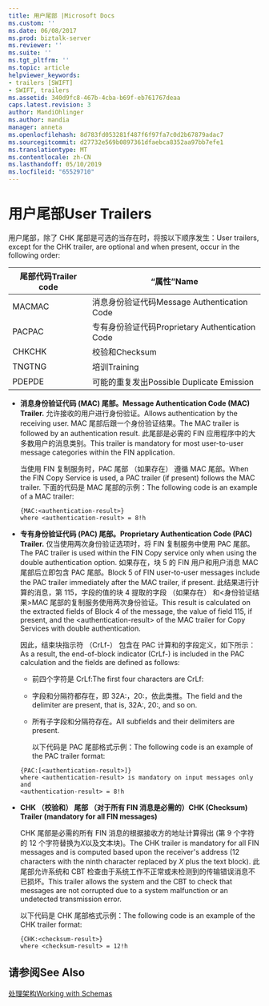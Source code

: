 ```yaml
---
title: 用户尾部 |Microsoft Docs
ms.custom: ''
ms.date: 06/08/2017
ms.prod: biztalk-server
ms.reviewer: ''
ms.suite: ''
ms.tgt_pltfrm: ''
ms.topic: article
helpviewer_keywords:
- trailers [SWIFT]
- SWIFT, trailers
ms.assetid: 340d9fc8-467b-4cba-b69f-eb761767deaa
caps.latest.revision: 3
author: MandiOhlinger
ms.author: mandia
manager: anneta
ms.openlocfilehash: 8d783fd053281f487f6f97fa7c0d2b67879adac7
ms.sourcegitcommit: d27732e569b0897361dfaebca8352aa97bb7efe1
ms.translationtype: MT
ms.contentlocale: zh-CN
ms.lasthandoff: 05/10/2019
ms.locfileid: "65529710"
---
```

# <a name="user-trailers"></a><span data-ttu-id="2bde5-102">用户尾部</span><span class="sxs-lookup"><span data-stu-id="2bde5-102">User Trailers</span></span>
<span data-ttu-id="2bde5-103">用户尾部，除了 CHK 尾部是可选的当存在时，将按以下顺序发生：</span><span class="sxs-lookup"><span data-stu-id="2bde5-103">User trailers, except for the CHK trailer, are optional and when present, occur in the following order:</span></span>  
  
|<span data-ttu-id="2bde5-104">尾部代码</span><span class="sxs-lookup"><span data-stu-id="2bde5-104">Trailer code</span></span>|<span data-ttu-id="2bde5-105">“属性”</span><span class="sxs-lookup"><span data-stu-id="2bde5-105">Name</span></span>|  
|------------------|----------|  
|<span data-ttu-id="2bde5-106">MAC</span><span class="sxs-lookup"><span data-stu-id="2bde5-106">MAC</span></span>|<span data-ttu-id="2bde5-107">消息身份验证代码</span><span class="sxs-lookup"><span data-stu-id="2bde5-107">Message Authentication Code</span></span>|  
|<span data-ttu-id="2bde5-108">PAC</span><span class="sxs-lookup"><span data-stu-id="2bde5-108">PAC</span></span>|<span data-ttu-id="2bde5-109">专有身份验证代码</span><span class="sxs-lookup"><span data-stu-id="2bde5-109">Proprietary Authentication Code</span></span>|  
|<span data-ttu-id="2bde5-110">CHK</span><span class="sxs-lookup"><span data-stu-id="2bde5-110">CHK</span></span>|<span data-ttu-id="2bde5-111">校验和</span><span class="sxs-lookup"><span data-stu-id="2bde5-111">Checksum</span></span>|  
|<span data-ttu-id="2bde5-112">TNG</span><span class="sxs-lookup"><span data-stu-id="2bde5-112">TNG</span></span>|<span data-ttu-id="2bde5-113">培训</span><span class="sxs-lookup"><span data-stu-id="2bde5-113">Training</span></span>|  
|<span data-ttu-id="2bde5-114">PDE</span><span class="sxs-lookup"><span data-stu-id="2bde5-114">PDE</span></span>|<span data-ttu-id="2bde5-115">可能的重复发出</span><span class="sxs-lookup"><span data-stu-id="2bde5-115">Possible Duplicate Emission</span></span>|  
  
- <span data-ttu-id="2bde5-116">**消息身份验证代码 (MAC) 尾部。**</span><span class="sxs-lookup"><span data-stu-id="2bde5-116">**Message Authentication Code (MAC) Trailer.**</span></span> <span data-ttu-id="2bde5-117">允许接收的用户进行身份验证。</span><span class="sxs-lookup"><span data-stu-id="2bde5-117">Allows authentication by the receiving user.</span></span> <span data-ttu-id="2bde5-118">MAC 尾部后跟一个身份验证结果。</span><span class="sxs-lookup"><span data-stu-id="2bde5-118">The MAC trailer is followed by an authentication result.</span></span> <span data-ttu-id="2bde5-119">此尾部是必需的 FIN 应用程序中的大多数用户的消息类别。</span><span class="sxs-lookup"><span data-stu-id="2bde5-119">This trailer is mandatory for most user-to-user message categories within the FIN application.</span></span>  
  
   <span data-ttu-id="2bde5-120">当使用 FIN 复制服务时，PAC 尾部 （如果存在） 遵循 MAC 尾部。</span><span class="sxs-lookup"><span data-stu-id="2bde5-120">When the FIN Copy Service is used, a PAC trailer (if present) follows the MAC trailer.</span></span> <span data-ttu-id="2bde5-121">下面的代码是 MAC 尾部的示例：</span><span class="sxs-lookup"><span data-stu-id="2bde5-121">The following code is an example of a MAC trailer:</span></span>  
  
  ```  
  {MAC:<authentication-result>}  
  where <authentication-result> = 8!h  
  ```  
  
- <span data-ttu-id="2bde5-122">**专有身份验证代码 (PAC) 尾部。**</span><span class="sxs-lookup"><span data-stu-id="2bde5-122">**Proprietary Authentication Code (PAC) Trailer.**</span></span> <span data-ttu-id="2bde5-123">仅当使用两次身份验证选项时，将 FIN 复制服务中使用 PAC 尾部。</span><span class="sxs-lookup"><span data-stu-id="2bde5-123">The PAC trailer is used within the FIN Copy service only when using the double authentication option.</span></span> <span data-ttu-id="2bde5-124">如果存在，块 5 的 FIN 用户和用户消息 MAC 尾部后立即包含 PAC 尾部。</span><span class="sxs-lookup"><span data-stu-id="2bde5-124">Block 5 of FIN user-to-user messages include the PAC trailer immediately after the MAC trailer, if present.</span></span> <span data-ttu-id="2bde5-125">此结果进行计算的消息，第 115，字段的值的块 4 提取的字段 （如果存在） 和\<身份验证结果\>MAC 尾部的复制服务使用两次身份验证。</span><span class="sxs-lookup"><span data-stu-id="2bde5-125">This result is calculated on the extracted fields of Block 4 of the message, the value of field 115, if present, and the \<authentication-result\> of the MAC trailer for Copy Services with double authentication.</span></span>  
  
   <span data-ttu-id="2bde5-126">因此，结束块指示符 （CrLf-） 包含在 PAC 计算和的字段定义，如下所示：</span><span class="sxs-lookup"><span data-stu-id="2bde5-126">As a result, the end-of-block indicator (CrLf-) is included in the PAC calculation and the fields are defined as follows:</span></span>  
  
  - <span data-ttu-id="2bde5-127">前四个字符是 CrLf:</span><span class="sxs-lookup"><span data-stu-id="2bde5-127">The first four characters are CrLf:</span></span>  
  
  - <span data-ttu-id="2bde5-128">字段和分隔符都存在，即 32A:，20:，依此类推。</span><span class="sxs-lookup"><span data-stu-id="2bde5-128">The field and the delimiter are present, that is, 32A:, 20:, and so on.</span></span>  
  
  - <span data-ttu-id="2bde5-129">所有子字段和分隔符存在。</span><span class="sxs-lookup"><span data-stu-id="2bde5-129">All subfields and their delimiters are present.</span></span>  
  
    <span data-ttu-id="2bde5-130">以下代码是 PAC 尾部格式示例：</span><span class="sxs-lookup"><span data-stu-id="2bde5-130">The following code is an example of the PAC trailer format:</span></span>  
  
  ```  
  {PAC:[<authentication-result>]}  
  where <authentication-result> is mandatory on input messages only and  
  <authentication-result> = 8!h  
  ```  
  
- <span data-ttu-id="2bde5-131">**CHK （校验和） 尾部 （对于所有 FIN 消息是必需的）**</span><span class="sxs-lookup"><span data-stu-id="2bde5-131">**CHK (Checksum) Trailer (mandatory for all FIN messages)**</span></span>  
  
   <span data-ttu-id="2bde5-132">CHK 尾部是必需的所有 FIN 消息的根据接收方的地址计算得出 (第 9 个字符的 12 个字符替换为*X*以及文本块)。</span><span class="sxs-lookup"><span data-stu-id="2bde5-132">The CHK trailer is mandatory for all FIN messages and is computed based upon the receiver's address (12 characters with the ninth character replaced by *X* plus the text block).</span></span> <span data-ttu-id="2bde5-133">此尾部允许系统和 CBT 检查由于系统工作不正常或未检测到的传输错误消息不已损坏。</span><span class="sxs-lookup"><span data-stu-id="2bde5-133">This trailer allows the system and the CBT to check that messages are not corrupted due to a system malfunction or an undetected transmission error.</span></span>  
  
   <span data-ttu-id="2bde5-134">以下代码是 CHK 尾部格式示例：</span><span class="sxs-lookup"><span data-stu-id="2bde5-134">The following code is an example of the CHK trailer format:</span></span>  
  
  ```  
  {CHK:<checksum-result>}  
  where <checksum-result> = 12!h  
  ```  
  
## <a name="see-also"></a><span data-ttu-id="2bde5-135">请参阅</span><span class="sxs-lookup"><span data-stu-id="2bde5-135">See Also</span></span>  
 [<span data-ttu-id="2bde5-136">处理架构</span><span class="sxs-lookup"><span data-stu-id="2bde5-136">Working with Schemas</span></span>](../../adapters-and-accelerators/accelerator-swift/working-with-schemas.md)